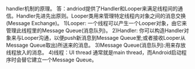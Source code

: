 handler机制的原理。
答：andriod提供了Handler和Looper来满足线程间的通信。Handler先进先出原则。Looper类用来管理特定线程内对象之间的消息交换(Message Exchange)。 
1)Looper: 一个线程可以产生一个Looper对象，由它来管理此线程里的Message Queue(消息队列)。 
2)Handler: 你可以构造Handler对象来与Looper沟通，以便push新消息到Message Queue里;或者接收Looper从Message Queue取出)所送来的消息。 
3)Message Queue(消息队列):用来存放线程放入的消息。 
4)线程：UI thread 通常就是main thread，而Android启动程序时会替它建立一个Message Queue。 


